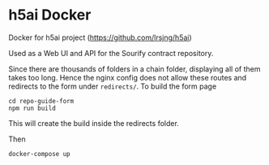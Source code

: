 # h5ai Docker

Docker for h5ai project (https://github.com/lrsjng/h5ai)

Used as a Web UI and API for the Sourify contract repository.

Since there are thousands of folders in a chain folder, displaying all of them takes too long. Hence the nginx config does not allow these routes and redirects to the form under `redirects/`. To build the form page

```
cd repo-guide-form
npm run build
```

This will create the build inside the redirects folder.

Then

```
docker-compose up
```

